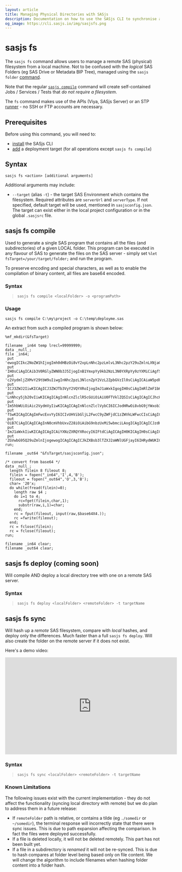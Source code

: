 ```yaml
---
layout: article
title: Managing Physical Directories with SASjs
description: Documentation on how to use the SASjs CLI to synchronise and manage remote filesystems
og_image: https://cli.sasjs.io/img/sasjsfs.png
---
```


# sasjs fs

The `sasjs fs` command allows users to manage a remote SAS (physical) filesystem from a local machine.  Not to be confused with the _logical_ SAS Folders (eg SAS Drive or Metadata BIP Tree), managed using the `sasjs folder` [command](/folder).

Note that the regular [`sasjs compile`](/compile) command will create self-contained Jobs / Services / Tests that _do not require a filesystem_.

The `fs` command makes use of the APIs (Viya, SASjs Server) or an STP [runner](/runner) - no SSH or FTP accounts are necessary.

## Prerequisites

Before using this command, you will need to:

- [install](/installation) the SASjs CLI
- [add](/add) a deployment target (for all operations except `sasjs fs compile`)

## Syntax

```
sasjs fs <action> [additional arguments]
```

Additional arguments may include:

- `--target` (alias `-t`) - the target SAS Environment which contains the filesystem.  Required attributes are `serverUrl` and `serverType`.  If not specified, default target will be used, mentioned in `sasjsconfig.json`. The target can exist either in the local project configuration or in the global `.sasjsrc` file.

## sasjs fs compile

Used to generate a single SAS program that contains all the files (and subdirectories) of a given LOCAL folder.  This program can be executed in any flavour of SAS to generate the files on the SAS server - simply set `%let fsTarget=/your/target/folder;` and run the program.

To preserve encoding and special characters, as well as to enable the compilation of binary content, all files are base64 encoded.


### Syntax

> `sasjs fs compile <localFolder> -o <programPath>`

### Usage

```
sasjs fs compile C:\my\project -o C:\temp\deployme.sas
```

An extract from such a compiled program is shown below:

```
%mf_mkdir(&fsTarget)

filename _in64 temp lrecl=99999999;
data _null_;
file _in64;
 put 'ewogICIkc2NoZW1hIjogImh0dHBzOi8vY2xpLnNhc2pzLmlvL3Nhc2pzY29uZmlnLXNjaGVtYS5qc29uIiwKICAiZG9jQ29uZmlnIjogewogICAgImVuYWJsZUxpbmVhZ2UiOiB0cnVlLAogICAgImRveHlDb250ZW50IjogewogICAgICAicmVhZE1lIjogIi4uLy4uL1JFQURNRS5tZCIKICAg'@;
 put 'IH0sCiAgICAib3V0RGlyZWN0b3J5IjogInB1YmxpYy9kb2NzL3N0YXRpYy9zYXMiCiAgfSwKICAibWFjcm9Gb2xkZXJzIjogWyJzYXNqcy9tYWNyb3MiXSwKICAicHJvZ3JhbUZvbGRlcnMiOiBbXSwKICAic2VydmljZUNvbmZpZyI6IHsKICAgICJzZXJ2aWNlRm9sZGVycyI6IFsic2FzanMv'@;
 put 'c2VydmljZXMvY29tbW9uIiwgInNhc2pzL3NlcnZpY2VzL2ZpbGVzIl0sCiAgICAiaW5pdFByb2dyYW0iOiAic2FzanMvc2VydmljZXMvc2VydmljZWluaXQuc2FzIgogIH0sCiAgInN0cmVhbUNvbmZpZyI6IHsKICAgICJzdHJlYW1XZWIiOiB0cnVlLAogICAgInN0cmVhbVdlYkZvbGRlciI6'@;
 put 'ICJ3ZWJ2IiwKICAgICJ3ZWJTb3VyY2VQYXRoIjogImJ1aWxkIgogIH0sCiAgImRlZmF1bHRUYXJnZXQiOiAidml5YSIsCiAgInRhcmdldHMiOiBbCiAgICB7CiAgICAgICJuYW1lIjogInZpeWEiLAogICAgICAic2VydmVyVXJsIjogImh0dHBzOi8vYXp1cmV1c2UwMTEwNTkubXktdHJpYWxz'@;
 put 'LnNhcy5jb20vIiwKICAgICAgInNlcnZlclR5cGUiOiAiU0FTVklZQSIsCiAgICAgICJhcHBMb2MiOiAiL1B1YmxpYy9hcHAvcmVhY3Qtc2VlZC1hcHAiLAogICAgICAiY29udGV4dE5hbWUiOiAiU0FTIEpvYiBFeGVjdXRpb24gY29tcHV0ZSBjb250ZXh0IgogICAgfSwKICAgIHsKICAgICAg'@;
 put 'Im5hbWUiOiAic2VydmVyIiwKICAgICAgInNlcnZlclVybCI6ICJodHRwOi8vbG9jYWxob3N0OjUwMDAiLAogICAgICAic2VydmVyVHlwZSI6ICJTQVNKUyIsCiAgICAgICJodHRwc0FnZW50T3B0aW9ucyI6IHsKICAgICAgICAiYWxsb3dJbnNlY3VyZVJlcXVlc3RzIjogZmFsc2UKICAgICAg'@;
 put 'fSwKICAgICAgImFwcExvYyI6ICIvUHVibGljL2FwcC9yZWFjdC1zZWVkLWFwcCIsCiAgICAgICJkZXBsb3lDb25maWciOiB7CiAgICAgICAgImRlcGxveVNlcnZpY2VQYWNrIjogdHJ1ZSwKICAgICAgICAiZGVwbG95U2NyaXB0cyI6IFtdCiAgICAgIH0sCiAgICAgICJzdHJlYW1Db25maWci'@;
 put 'OiB7CiAgICAgICAgInN0cmVhbUxvZ28iOiAibG9nbzUxMi5wbmciLAogICAgICAgICJzdHJlYW1TZXJ2aWNlTmFtZSI6ICJSZWFjdCIsCiAgICAgICAgInN0cmVhbVdlYiI6IHRydWUsCiAgICAgICAgInN0cmVhbVdlYkZvbGRlciI6ICJ3ZWIiLAogICAgICAgICJ3ZWJTb3VyY2VQYXRoIjog'@;
 put 'ImJ1aWxkIiwKICAgICAgICAiYXNzZXRQYXRocyI6IFtdCiAgICAgIH0KICAgIH0sCiAgICB7CiAgICAgICJuYW1lIjogInNhczkiLAogICAgICAic2VydmVyVHlwZSI6ICJTQVM5IiwKICAgICAgImFwcExvYyI6ICIvU2hhcmVkIERhdGEvc2FzanMvcmVhY3Qtc2VlZC1hcHAiLAogICAgICAi'@;
 put 'ZGVwbG95Q29uZmlnIjogewogICAgICAgICJkZXBsb3lTZXJ2aWNlUGFjayI6IHRydWUKICAgICAgfSwKICAgICAgInNlcnZlck5hbWUiOiAiU0FTQXBwIiwKICAgICAgInJlcG9zaXRvcnlOYW1lIjogIkZvdW5kYXRpb24iCiAgICB9CiAgXQp9Cg==';
run;

filename _out64 "&fsTarget/sasjsconfig.json";

/* convert from base64 */
data _null_;
  length filein 8 fileout 8;
  filein = fopen("_in64",'I',4,'B');
  fileout = fopen("_out64",'O',3,'B');
  char= '20'x;
  do while(fread(filein)=0);
    length raw $4 ;
    do i=1 to 4;
      rc=fget(filein,char,1);
      substr(raw,i,1)=char;
    end;
    rc = fput(fileout, input(raw,$base64X4.));
    rc =fwrite(fileout);
  end;
  rc = fclose(filein);
  rc = fclose(fileout);
run;

filename _in64 clear;
filename _out64 clear;
```

## sasjs fs deploy (coming soon)

Will compile AND deploy a local directory tree with one on a remote SAS server.

### Syntax

> `sasjs fs deploy <localFolder> <remoteFolder> -t targetName`


## sasjs fs sync

Will hash up a _remote_ SAS filesystem, compare with _local_ hashes, and deploy only the differences.  Much faster than a full `sasjs fs deploy`.  Will also create the folder on the remote server if it does not exist.

Here's a demo video:

<iframe width="560" height="315" src="https://www.youtube.com/embed/HjUpGGCpx_M" title="YouTube video player" frameborder="0" allow="accelerometer; autoplay; clipboard-write; encrypted-media; gyroscope; picture-in-picture" allowfullscreen></iframe>


### Syntax

> `sasjs fs sync <localFolder> <remoteFolder> -t targetName`

### Known Limitations

The following issues exist with the current implementation - they do not affect the functionality (syncing local directory with remote) but we do plan to address them in a future release:

* If `remoteFolder` path is relative, or contains a tilde (eg `./somedir` or `~/somedir`), the terminal response will incorrectly state that there were sync issues.  This is due to path expansion affecting the comparison.  In fact the files were deployed successfully.
* If a file is deleted locally, it will not be deleted remotely.  This part has not been built yet.
* If a file in a subdirectory is _renamed_ it will not be re-synced.  This is due to hash compares at folder level being based only on file content.  We will change the algorithm to include filenames when hashing folder content into a folder hash.


